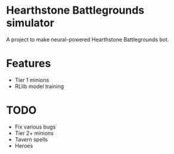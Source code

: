 # Hearthstone Battlegrounds simulator
A project to make neural-powered Hearthstone Battlegrounds bot.
# Features
 - Tier 1 minions
 - RLlib model training

# TODO
 - Fix various bugs
 - Tier 2+ minions
 - Tavern spells
 - Heroes